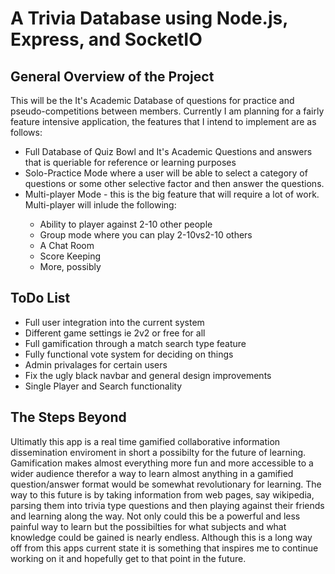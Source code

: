 # A Trivia Database using Node.js, Express, and SocketIO


## General Overview of the Project

This will be the It's Academic Database of questions for practice
and pseudo-competitions between members. Currently I am planning 
for a fairly feature intensive application, the features that I 
intend to implement are as follows:
  <ul>
    <li> Full Database of Quiz Bowl and It's Academic Questions and 
       answers that is queriable for reference or learning purposes
    </li>
    <li>
       Solo-Practice Mode where a user will be able to select a 
       category of questions or some other selective factor and then
           answer the questions.
      </li>
      <li> 
       Multi-player Mode - this is the big feature that will require a
         lot of work. Multi-player will inlude the following:
    </li>
    <ul>
      <li> Ability to player against 2-10 other people </li>
        <li> Group mode where you can play 2-10vs2-10 others </li>
        <li> A Chat Room </li>
        <li> Score Keeping </li>
        <li> More, possibly </li>
    </ul>
  </ul>

## ToDo List

 * Full user integration into the current system
 * Different game settings ie 2v2 or free for all
 * Full gamification through a match search type feature
 * Fully functional vote system for deciding on things
 * Admin privalages for certain users
 * Fix the ugly black navbar and general design improvements
 * Single Player and Search functionality



## The Steps Beyond

Ultimatly this app is a real time gamified collaborative information dissemination enviroment in short a possibilty for the future of learning. Gamification makes almost everything more fun and more accessible to a wider audience therefor a way to learn almost anything in a gamified question/answer format would be somewhat revolutionary for learning. The way to this future is by taking information from web pages, say wikipedia, parsing them into trivia type questions and then playing against their friends and learning along the way. Not only could this be a powerful and less painful way to learn but the possibilties for what subjects and what knowledge could be gained is nearly endless. Although this is a long way off from this apps current state it is something that inspires me to continue working on it and hopefully get to that point in the future. 